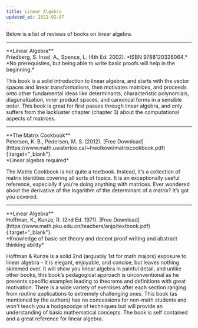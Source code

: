 ```yaml
---
title: Linear Algebra
updated_at: 2022-02-07
---
```


Below is a list of reviews of books on linear algebra.

<hr>
**Linear Algebra**<br>
Friedberg, S. Insel, A., Spence, L. (4th Ed. 2002). *ISBN 9788120326064.*<br>
*No prerequisites, but being able to write basic proofs will help in the beginning.*

This book is a solid introduction to linear algebra, and starts with the vector spaces and linear transformations, then motivates matrices, and proceeds onto other fundamental ideas like determinants, characteristic polynomials, diagonalization, inner product spaces, and canonical forms in a sensible order. This book is great for first passes through linear algebra, and only suffers from the lackluster chapter (chapter 3) about the computational aspects of matrices.

<hr>
**The Matrix Cookbook**<br>
Petersen, K. B., Pedersen, M. S. (2012). [Free Download](https://www.math.uwaterloo.ca/~hwolkowi/matrixcookbook.pdf){:target="_blank"}.<br>
*Linear algebra required*

The Matrix Cookbook is not quite a textbook. Instead, it’s a collection of matrix identities covering all sorts of topics. It is an exceptionally useful reference, especially if you’re doing anything with matrices. Ever wondered about the derivative of the logarithm of the determinant of a matrix? It’s got you covered. 

<hr>
**Linear Algebra**<br>
Hoffman, K., Kunze, R. (2nd Ed. 1971). [Free Download](https://www.math.pku.edu.cn/teachers/anjp/textbook.pdf){:target="_blank"}.<br>
*Knowledge of basic set theory and decent proof writing and abstract thinking ability*

Hoffman & Kunze is a solid 2nd (arguably 1st for math majors) exposure to linear algebra - it is elegant, enjoyable, and concise, but leaves nothing skimmed over. It will show you linear algebra in painful detail, and unlike other books, this book’s pedagogical approach is unconventional as he presents specific examples leading to theorems and definitions with great motivation. There is a wide variety of exercises after each section ranging from routine applications to extremely challenging ones. This book (as mentioned by the authors) has no concessions for non-math students and won't teach you a hodgepodge of techniques but will provide an understanding of basic mathematical concepts. The book is self contained and a great reference for linear algebra.